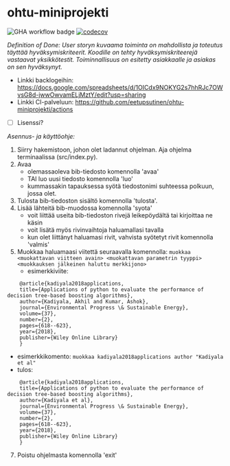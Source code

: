 # ohtu-miniprojekti
![GHA workflow badge](https://github.com/eetupsutinen/ohtu-miniprojekti/workflows/CI/badge.svg)
[![codecov](https://codecov.io/gh/eetupsutinen/ohtu-miniprojekti/graph/badge.svg?token=2A06H0INDB)](https://codecov.io/gh/eetupsutinen/ohtu-miniprojekti)

*Definition of Done: User storyn kuvaama toiminta on mahdollista ja toteutus täyttää hyväksymiskriteerit. Koodille on tehty hyväksymiskriteerejä vastaavat 
yksikkötestit. Toiminnallisuus on esitetty asiakkaalle ja asiakas on sen hyväksynyt.*
  
- Linkki backlogeihin: https://docs.google.com/spreadsheets/d/1OICdx9NOKYG2s7hhRJc7OWvsG8d-jwwOwvamELjMztY/edit?usp=sharing
- Linkki CI-palveluun: https://github.com/eetupsutinen/ohtu-miniprojekti/actions
- [ ] Lisenssi?

*Asennus- ja käyttöohje:*

1. Siirry hakemistoon, johon olet ladannut ohjelman. Aja ohjelma terminaalissa (src/index.py).
2. Avaa
   - olemassaoleva bib-tiedosto komennolla 'avaa' 
   - TAI luo uusi tiedosto komennolla 'luo'
   - kummassakin tapauksessa syötä tiedostonimi suhteessa polkuun, jossa olet.
3. Tulosta bib-tiedoston sisältö komennolla 'tulosta'.
4. Lisää lähteitä bib-muodossa komennolla 'syota'
   - voit liittää useita bib-tiedoston rivejä leikepöydältä tai kirjoittaa ne käsin
   - voit lisätä myös rivinvaihtoja haluamallasi tavalla
   - kun olet liittänyt haluamasi rivit, vahvista syötetyt rivit komennolla 'valmis'
5. Muokkaa haluamaasi viitettä seuraavalla komennolla: ```muokkaa <muokattavan viitteen avain> <muokattavan parametrin tyyppi> <muokkauksen jälkeinen haluttu merkkijono>```
   - esimerkkiviite:
```      
    @article{kadiyala2018applications,
    title={Applications of python to evaluate the performance of decision tree-based boosting algorithms},
    author={Kadiyala, Akhil and Kumar, Ashok},
    journal={Environmental Progress \& Sustainable Energy},
    volume={37},
    number={2},
    pages={618--623},
    year={2018},
    publisher={Wiley Online Library}
    }
```
  - esimerkkikomento: ```muokkaa kadiyala2018applications author "Kadiyala et al"```
  - tulos:
```
    @article{kadiyala2018applications,
    title={Applications of python to evaluate the performance of decision tree-based boosting algorithms},
    author={Kadiyala et al},
    journal={Environmental Progress \& Sustainable Energy},
    volume={37},
    number={2},
    pages={618--623},
    year={2018},
    publisher={Wiley Online Library}
    }
```
7. Poistu ohjelmasta komennolla 'exit'
